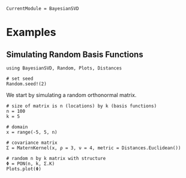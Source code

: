 ```@meta
CurrentModule = BayesianSVD
```

# Examples

## Simulating Random Basis Functions

```@setup 1
using BayesianSVD, Random, Plots, Distances

# set seed
Random.seed!(2)
```

We start by simulating a random orthonormal matrix.

```@example 1
# size of matrix is n (locations) by k (basis functions)
n = 100
k = 5

# domain
x = range(-5, 5, n)

# covariance matrix
Σ = MaternKernel(x, ρ = 3, ν = 4, metric = Distances.Euclidean())

# random n by k matrix with structure
Φ = PON(n, k, Σ.K)
Plots.plot(Φ)
```
